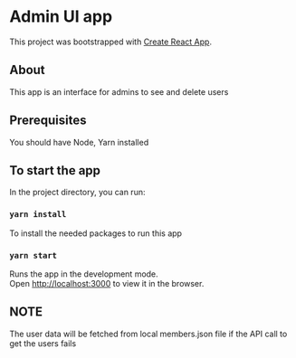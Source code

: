 # Admin UI app

This project was bootstrapped with [Create React App](https://github.com/facebook/create-react-app).

## About
This app is an interface for admins to see and delete users
## Prerequisites
You should have Node, Yarn installed

## To start the app

In the project directory, you can run:

### `yarn install`

To install the needed packages to run this app

### `yarn start`

Runs the app in the development mode.\
Open [http://localhost:3000](http://localhost:3000) to view it in the browser.

## NOTE
The user data will be fetched from local members.json file if the API call to get the users fails
